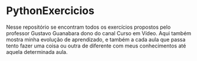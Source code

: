 # PythonExercicios
 
 Nesse repositório se encontram todos os exercícios propostos pelo professor Gustavo Guanabara dono do canal Curso em Vídeo.
 Aqui também mostra minha evolução de aprendizado, e também a cada aula que passa tento fazer uma coisa ou outra de diferente com meus
conhecimentos até aquela determinada aula.